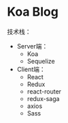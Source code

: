 # Koa Blog

技术栈：

- Server端：
  - Koa
  - Sequelize
- Client端：
  - React
  - Redux
  - react-router
  - redux-saga
  - axios
  - Sass

